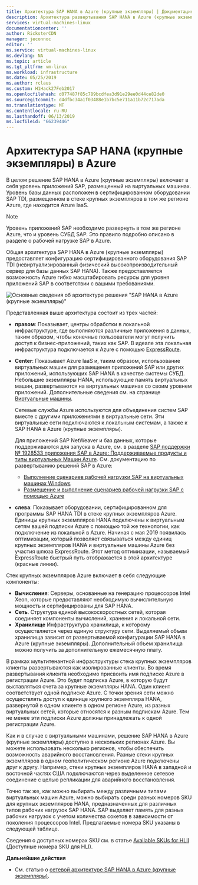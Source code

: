```yaml
---
title: Архитектура SAP HANA в Azure (крупные экземпляры) | Документация Майкрософт
description: Архитектура развертывания SAP HANA в Azure (крупные экземпляры).
services: virtual-machines-linux
documentationcenter: ''
author: RicksterCDN
manager: jeconnoc
editor: ''
ms.service: virtual-machines-linux
ms.devlang: NA
ms.topic: article
ms.tgt_pltfrm: vm-linux
ms.workload: infrastructure
ms.date: 05/25/2019
ms.author: rclaus
ms.custom: H1Hack27Feb2017
ms.openlocfilehash: d077487f85c789bcdfea3d91e29ee0d44ce82de0
ms.sourcegitcommit: d4dfbc34a1f03488e1b7bc5e711a11b72c717ada
ms.translationtype: MT
ms.contentlocale: ru-RU
ms.lasthandoff: 06/13/2019
ms.locfileid: "66239446"
---
```

# <a name="sap-hana-large-instances-architecture-on-azure"></a>Архитектура SAP HANA (крупные экземпляры) в Azure

В целом решение SAP HANA в Azure (крупные экземпляры) включает в себя уровень приложений SAP, размещенный на виртуальных машинах. Уровень базы данных расположен в сертифицированном оборудовании SAP TDI, размещенном в стеке крупных экземпляров в том же регионе Azure, где находится Azure IaaS.

> [!NOTE]
> Уровень приложений SAP необходимо развернуть в том же регионе Azure, что и уровень СУБД SAP. Это правило подробно описано в разделе о рабочей нагрузке SAP в Azure. 

Общая архитектура SAP HANA в Azure (крупные экземпляры) предоставляет конфигурацию сертифицированного оборудования SAP TDI (невиртуализированный физический высокопроизводительный сервер для базы данных SAP HANA). Также предоставляется возможность Azure гибко масштабировать ресурсы для уровня приложений SAP в соответствии с вашими требованиями.

![Основные сведения об архитектуре решения "SAP HANA в Azure (крупные экземпляры)"](./media/hana-overview-architecture/image1-architecture.png)

Представленная выше архитектура состоит из трех частей:

- **правом**: Показывает, центры обработки в локальной инфраструктуре, где выполняются различные приложения в данных, таким образом, чтобы конечные пользователи могут получить доступ к бизнес-приложений, таких как SAP. В идеале эта локальная инфраструктура подключается к Azure с помощью [ExpressRoute](https://azure.microsoft.com/services/expressroute/).

- **Center**: Показывает Azure IaaS и, таким образом, использование виртуальных машин для размещения приложений SAP или других приложений, использующих SAP HANA в качестве системы СУБД. Небольшие экземпляры HANA, использующие память виртуальных машин, развертываются на виртуальных машинах со своим уровнем приложений. Дополнительные сведения см. на странице [Виртуальные машины](https://azure.microsoft.com/services/virtual-machines/).

   Сетевые службы Azure используются для объединения систем SAP вместе с другими приложениями в виртуальные сети. Эти виртуальные сети подключаются к локальным системам, а также к SAP HANA в Azure (крупные экземпляры).

   Для приложений SAP NetWeaver и баз данных, которые поддерживаются для запуска в Azure, см. в разделе [SAP поддержки № 1928533 приложения SAP в Azure: Поддерживаемые продукты и типы виртуальных Машин Azure](https://launchpad.support.sap.com/#/notes/1928533). См. документацию по развертыванию решений SAP в Azure:

  -  [Выполнение сценариев рабочей нагрузки SAP на виртуальных машинах Windows](../../virtual-machines-windows-sap-get-started.md?toc=%2fazure%2fvirtual-machines%2flinux%2ftoc.json)
  -  [Размещение и выполнение сценариев рабочей нагрузки SAP с помощью Azure](get-started.md?toc=%2fazure%2fvirtual-machines%2flinux%2ftoc.json)

- **слева**: Показывает оборудовании, сертифицированном для программы SAP HANA TDI в стеке крупных экземпляров Azure. Единицы крупных экземпляров HANA подключены к виртуальным сетям вашей подписки Azure с помощью той же технологии, как подключение из локальной в Azure. Начиная с мая 2019 появилась оптимизации, который позволяет связываться между единиц крупных экземпляров HANA и виртуальные машины Azure без участия шлюза ExpressRoute. Этот метод оптимизации, называемый ExpressRoute быстрый путь отображается в этой архитектуре (красные линии). 

Стек крупных экземпляров Azure включает в себя следующие компоненты:

- **Вычисления**: Серверы, основанные на генерацию процессоров Intel Xeon, которые предоставляют необходимую вычислительную мощность и сертифицированы для SAP HANA.
- **Сеть**. Структура единой высокоскоростных сетей, которая соединяет компоненты вычислений, хранения и локальной сети.
- **Хранилище** Инфраструктура хранилища, к которому осуществляется через единую структуру сети. Выделяемый объем хранилища зависит от развертываемой конфигурации SAP HANA в Azure (крупные экземпляры). Дополнительный объем хранилища можно получить за дополнительную ежемесячную плату.

В рамках мультитенантной инфраструктуры стека крупных экземпляров клиенты развертываются как изолированные клиенты. Во время развертывания клиента необходимо присвоить имя подписке Azure в регистрации Azure. Это будет подписка Azure, в которую будут выставляться счета за крупные экземпляры HANA. Один клиент соответствует одной подписке Azure. С точки зрения сети можно осуществлять доступ к единице крупного экземпляра HANA, развернутой в одном клиенте в одном регионе Azure, из разных виртуальных сетей, которые относятся к разным подпискам Azure. Тем не менее эти подписки Azure должны принадлежать к одной регистрации Azure. 

Как и в случае с виртуальными машинами, решение SAP HANA в Azure (крупные экземпляры) доступно в нескольких регионах Azure. Вы можете использовать несколько регионов, чтобы обеспечить возможность аварийного восстановления. Разные стеки крупных экземпляров в одном геополитическом регионе Azure подключены друг к другу. Например, стеки крупных экземпляров HANA в западной и восточной частях США подключаются через выделенное сетевое соединение с целью репликации для аварийного восстановления. 

Точно так же, как можно выбирать между различными типами виртуальных машин Azure, можно выбирать среди разных номеров SKU для крупных экземпляров HANA, предназначенных для различных типов рабочих нагрузок SAP HANA. SAP выделяет память для разных рабочих нагрузок с учетом количества сокетов в зависимости от поколения процессоров Intel. Предлагаемые номера SKU указаны в следующей таблице.

Сведения о доступных номерах SKU см. в статье [Available SKUs for HLII](hana-available-skus.md) (Доступные номера SKU для HLI).

**Дальнейшие действия**
- См. статью о [сетевой архитектуре SAP HANA в Azure (крупные экземпляры)](hana-network-architecture.md).